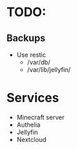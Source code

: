 # TODO:

## Backups
* Use restic
  * /var/db/
  * /var/lib/jellyfin/

# Services
* Minecraft server
* Authelia
* Jellyfin
* Nextcloud
